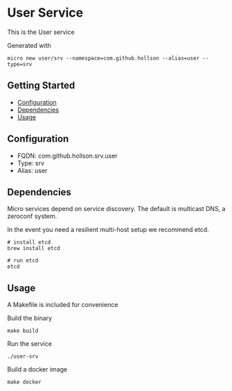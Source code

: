 # User Service

This is the User service

Generated with

```
micro new user/srv --namespace=com.github.hollson --alias=user --type=srv
```

## Getting Started

- [Configuration](#configuration)
- [Dependencies](#dependencies)
- [Usage](#usage)

## Configuration

- FQDN: com.github.hollson.srv.user
- Type: srv
- Alias: user

## Dependencies

Micro services depend on service discovery. The default is multicast DNS, a zeroconf system.

In the event you need a resilient multi-host setup we recommend etcd.

```
# install etcd
brew install etcd

# run etcd
etcd
```

## Usage

A Makefile is included for convenience

Build the binary

```
make build
```

Run the service
```
./user-srv
```

Build a docker image
```
make docker
```